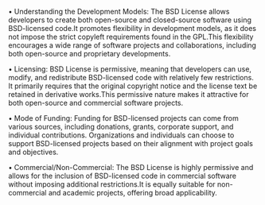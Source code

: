 • Understanding the Development Models:
The BSD License allows developers to create both open-source and closed-source software using BSD-licensed code.It promotes flexibility in development models, as it does not impose the strict copyleft requirements found in the GPL.This flexibility encourages a wide range of software projects and collaborations, including both open-source and proprietary developments.

• Licensing:
BSD License is permissive, meaning that developers can use, modify, and redistribute BSD-licensed code with relatively few restrictions.
It primarily requires that the original copyright notice and the license text be retained in derivative works.This permissive nature makes it attractive for both open-source and commercial software projects.

• Mode of Funding:
Funding for BSD-licensed projects can come from various sources, including donations, grants, corporate support, and individual contributions.
Organizations and individuals can choose to support BSD-licensed projects based on their alignment with project goals and objectives.

• Commercial/Non-Commercial:
The BSD License is highly permissive and allows for the inclusion of BSD-licensed code in commercial software without imposing additional restrictions.It is equally suitable for non-commercial and academic projects, offering broad applicability.
